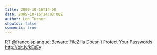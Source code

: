 ```yaml
---
title: 2009-10-16T14-08
date: 2009-10-16T14:08:00Z
author: Lee Turner
showtoc: false
comments: true
---
```


RT @francoisplanque: Beware: FileZilla Doesn’t Protect Your Passwords http://bit.ly/kEsEy

